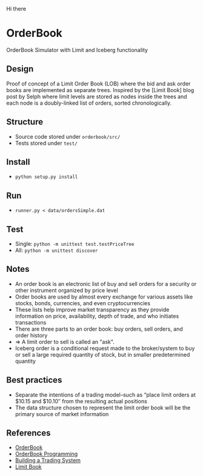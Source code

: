 Hi there

# OrderBook
OrderBook Simulator with Limit and Iceberg functionality

## Design
Proof of concept of a Limit Order Book (LOB)
where the bid and ask order books are implemented as separate trees.
Inspired by the [Limit Book] blog post by Selph where limit levels
are stored as nodes inside the trees and each node is a doubly-linked list of orders, sorted chronologically.

## Structure
* Source code stored under `orderbook/src/`
* Tests stored under `test/`

## Install
* `python setup.py install`

## Run
* `runner.py < data/ordersSimple.dat`

## Test
* Single: `python -m unittest test.testPriceTree`
* All: `python -m unittest discover`


## Notes
* An order book is an electronic list of buy and sell orders for a security or other instrument organized by price level
* Order books are used by almost every exchange for various assets like stocks, bonds, currencies, and even cryptocurrencies
* These lists help improve market transparency as they provide information on price, availability, depth of trade, and who initiates transactions
* There are three parts to an order book: buy orders, sell orders, and order history
* => A limit order to sell is called an "ask".
* Iceberg order is a conditional request made to the broker/system to buy or sell a large required quantity of stock, but in smaller predetermined quantity

## Best practices
*  Separate the intentions of a trading model–such as “place limit orders at $10.15 and $10.10″ from the resulting actual positions
*  The data structure chosen to represent the limit order book will be the primary source of market information



## References
* [OrderBook](https://www.investopedia.com/terms/o/order-book.asp)
* [OrderBook Programming](https://web.archive.org/web/20161116104649/http://rgmadvisors.com/problems/orderbook/)
* [Building a Trading System](https://web.archive.org/web/20110219163418/http://howtohft.wordpress.com/2011/02/15/building-a-trading-system-general-considerations/)
* [Limit Book](https://web.archive.org/web/20110219163448/http://howtohft.wordpress.com/2011/02/15/how-to-build-a-fast-limit-order-book/)
